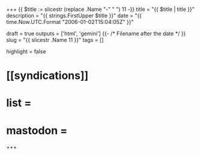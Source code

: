 +++
{{ $title := slicestr (replace .Name "-" " ") 11 -}}
title = "{{ $title | title }}"
description = "{{ strings.FirstUpper $title }}"
date = "{{ time.Now.UTC.Format "2006-01-02T15:04:05Z" }}"

draft = true
outputs = ['html', 'gemini']
{{- /* Filename after the date */ }}
slug = "{{ slicestr .Name 11 }}"
tags = []

highlight = false

# [[syndications]]
# list =
# mastodon =
+++


